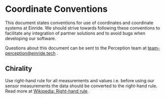 # Coordinate Conventions

This document states conventions for use of coordinates and coordinate
systems at Einride. We should strive towards following these conventions
to facilitate any integration of partner solutions and to avoid bugs
when developing our software.

Questions about this document can be sent to the Perception team at
team-perception@einride.tech .

## Chirality
Use right-hand rule for all measurements and values i.e. before using
our sensor measurements the data should be converted to the right-hand
rule. Read more at [Wikipedia: Right-hand rule](https://en.wikipedia.org/wiki/Right-hand_rule).
